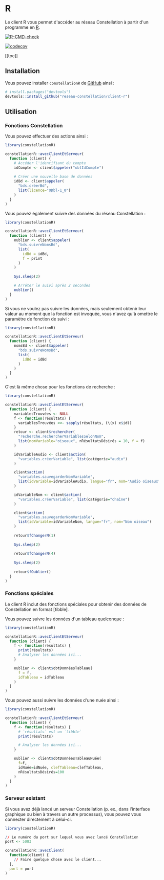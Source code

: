 # R
Le client R vous permet d'accéder au réseau Constellation à partir d'un programme en [R](https://www.r-project.org/).

[![R-CMD-check](https://github.com/reseau-constellation/client-r/actions/workflows/R-CMD-check.yaml/badge.svg)](https://github.com/reseau-constellation/client-r/actions/workflows/R-CMD-check.yaml)

[![codecov](https://codecov.io/github/reseau-constellation/client-r/graph/badge.svg?token=U2MUE2ZLGO)](https://codecov.io/github/reseau-constellation/client-r)

[[toc]]

## Installation

Vous pouvez installer `constellationR` de [GitHub](https://github.com/) ainsi :

``` r
# install.packages("devtools")
devtools::install_github("reseau-constellation/client-r")
```

## Utilisation

### Fonctions Constellation
Vous pouvez effectuer des actions ainsi :

``` r
library(constellationR)

constellationR::avecClientEtServeur(
  function (client) {
    # Accéder l'identifiant du compte
    idCompte <- client$appeler("obtIdCompte")
    
    # Créer une nouvelle base de données
    idBd <- client$appeler(
      "bds.créerBd", 
      list(licence="ODbl-1_0")
    )
  }
)

```

Vous pouvez également suivre des données du réseau Constellation :

``` r
library(constellationR)

constellationR::avecClientEtServeur(
  function (client) {
    oublier <- client$appeler(
      "bds.suivreNomsBd",
      list(
        idBd = idBd,
        f = print
      )
    )
    
    Sys.sleep(2)

    # Arrêter le suivi après 2 secondes
    oublier()
  }
)
```

Si vous ne voulez pas suivre les données, mais seulement obtenir leur valeur au moment que la fonction est invoquée, vous n'avez qu'à omettre le paramètre de fonction de suivi :

``` r
library(constellationR)

constellationR::avecClientEtServeur(
  function (client) {
    nomsBd <- client$appeler(
      "bds.suivreNomsBd",
      list(
        idBd = idBd
      )
    )
  }
)
```

C'est là même chose pour les fonctions de recherche :

``` r
library(constellationR)

constellationR::avecClientEtServeur(
  function (client) {
    variablesTrouvées <- NULL
    f <- function(résultats) {
      variablesTrouvées <<- sapply(résultats, (\(x) x$id))
    }
    retour <- client$rechercher(
      "recherche.rechercherVariablesSelonNom",
      list(nomVariable="oiseaux", nRésultatsDésirés = 10, f = f)
    )

    idVariableAudio <- client$action(
      "variables.créerVariable", list(catégorie="audio")
    )

    client$action(
      "variables.sauvegarderNomVariable",
      list(idVariable=idVariableAudio, langue="fr", nom="Audio oiseaux")
    )

    idVariableNom <- client$action(
      "variables.créerVariable", list(catégorie="chaîne")
    )

    client$action(
      "variables.sauvegarderNomVariable",
      list(idVariable=idVariableNom, langue="fr", nom="Nom oiseau")
    )
    
    retour$fChangerN(1)
    
    Sys.sleep(2)
    
    retour$fChangerN(4)
    
    Sys.sleep(2)
    
    retour$fOublier()
  }
)
```

### Fonctions spéciales
Le client R inclut des fonctions spéciales pour obtenir des données de Constellation en format [tibble].

Vous pouvez suivre les données d'un tableau quelconque :

```r
library(constellationR)

constellationR::avecClientEtServeur(
  function (client) {
    f <- function(résultats) {
      print(résultats)
      # Analyser les données ici...
    }

    oublier <- client$obtDonnéesTableau(
      f = f, 
      idTableau = idTableau
    )
  }
)
```

Vous pouvez aussi suivre les données d'une nuée ainsi :

```r
library(constellationR)

constellationR::avecClientEtServeur(
  function (client) {
    f <- function(résultats) {
      # `résultats` est un `tibble`
      print(résultats)

      # Analyser les données ici...
    }

    oublier <- client$obtDonnéesTableauNuée(
      f=f,
      idNuée=idNuée, clefTableau=clefTableau,
      nRésultatsDésirés=100
    )
  }
)
```


### Serveur existant
Si vous avez déjà lancé un serveur Constellation (p. ex., dans l'interface graphique ou bien à travers un autre processus), vous pouvez vous connecter directement à celui-ci.

```r
library(constellationR)

// Le numéro du port sur lequel vous avez lancé Constellation
port <- 5003

constellationR::avecClient(
  function(client) {
    // Faire quelque chose avec le client...
  },
  port = port
)

```
